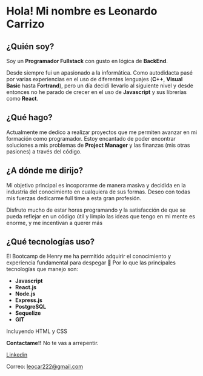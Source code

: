  # Hola! Mi nombre es Leonardo Carrizo
## ¿Quién soy?
Soy un **Programador Fullstack** con gusto en lógica de **BackEnd**.

Desde siempre fui un apasionado a la informática. Como autodidacta pasé por varias experiencias en el uso de diferentes lenguajes (**C++**, **Visual Basic** hasta **Fortrand**), pero un día decidí llevarlo al siguiente nivel y desde entonces no he parado de crecer en el uso de **Javascript** y sus librerías como **React**.

## ¿Qué hago?
Actualmente me dedico a realizar proyectos que me permiten avanzar en mi formación como programador. Estoy encantado de poder encontrar soluciones a mis problemas de **Project Manager** y las finanzas (mis otras pasiones) a través del código.

## ¿A dónde me dirijo?
Mi objetivo principal es incoporarme de manera masiva y decidida en la industria del conocimiento en cualquiera de sus formas. Deseo con todas mis fuerzas dedicarme full time a esta gran profesión.

Disfruto mucho de estar horas programando y la satisfacción de que se pueda reflejar en un código útil y limpio las ideas que tengo en mi mente es enorme, y me incentivan a querer más

## ¿Qué tecnologías uso?
El Bootcamp de Henry me ha permitido adquirir el conocimiento y experiencia fundamental para despegar 🚀 Por lo que las principales tecnologías que manejo son:

- **Javascript**
- **React.js**
- **Node.js**
- **Express.js**
- **PostgreSQL**
- **Sequelize**
- **GIT**

Incluyendo HTML y CSS

**Contactame!!**
No te vas a arrepentir.

[Linkedin](https://www.linkedin.com/in/leonardo-carrizo-572052b/)

Correo: leocar222@gmail.com
